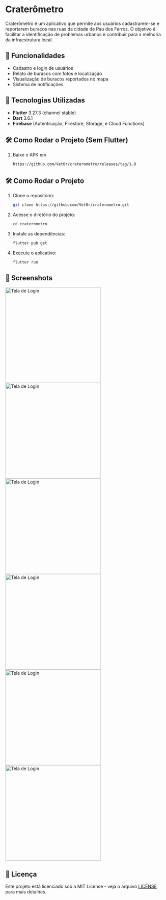 # Craterômetro

Craterômetro é um aplicativo que permite aos usuários cadastrarem-se e reportarem buracos nas ruas da cidade de Pau dos Ferros. O objetivo é facilitar a identificação de problemas urbanos e contribuir para a melhoria da infraestrutura local.

## 📱 Funcionalidades

- Cadastro e login de usuários
- Relato de buracos com fotos e localização
- Visualização de buracos reportados no mapa
- Sistema de notificações

## 🚀 Tecnologias Utilizadas

- **Flutter** 3.27.3 (channel stable)  
- **Dart** 3.6.1
- **Firebase** (Autenticação, Firestore, Storage, e Cloud Functions)

## 🛠️ Como Rodar o Projeto (Sem Flutter)

1. Baixe o APK em
    ```bash
    https://github.com/Vet0r/craterometro/releases/tag/1.0
    ```


## 🛠️ Como Rodar o Projeto

1. Clone o repositório:
   ```bash
   git clone https://github.com/Vet0r/craterometro.git
   ```
2. Acesse o diretório do projeto:
   ```bash
   cd craterometro
   ```
3. Instale as dependências:
   ```bash
   flutter pub get
   ```
4. Execute o aplicativo:
   ```bash
   flutter run
   ```


## 📸 Screenshots
<img src="screenshots/firstS.png" alt="Tela de Login" width="300">
<img src="screenshots/login.png" alt="Tela de Login" width="300">
<img src="screenshots/cadastro.png" alt="Tela de Login" width="300">
<img src="screenshots/perfil.png" alt="Tela de Login" width="300">
<img src="screenshots/mapa.png" alt="Tela de Login" width="300">
<img src="screenshots/buraco.png" alt="Tela de Login" width="300">

## 📜 Licença

Este projeto está licenciado sob a MIT License - veja o arquivo [LICENSE](LICENSE) para mais detalhes.

